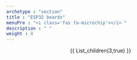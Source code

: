 ```yaml
---
archetype : "section"
title : "ESP32 boards"
menuPre : "<i class='fas fa-microchip'></i> "
description : " "
weight : 4
---
```

<center>
{{ List_children(3,true) }}
</center>

